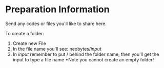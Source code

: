 # Preparation Information

Send any codes or files you'll like to share here.

To create a folder:
1. Create new File
2. In the file name you'll see: neobytes/*input*
3. In *input* remember to put / behind the folder name, then you'll get the input to type a file name
*Note you cannot create an empty folder!
